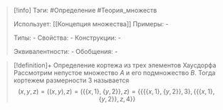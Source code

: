 > [!info]
> Тэги: #Определение #Теория_множеств 
> 
> Использует: [[Концепция множества]]
> Примеры: *-*
> 
> Типы: *-*
> Свойства: *-*
> Конструкции: *-*
> 
> Эквивалентности: *-*
> Обобщения: *-*

> [!definition]+ Определение кортежа из трех элементов Хаусдорфа
> Рассмотрим непустое множество $A$ и его подмножество $B$.  Тогда кортежем размерности $3$ называется $$(x,y,z) = \big((x,y),z\big) = \Big(\big\{\{ x, 1 \},\; \{y, 2\}\big\},z\Big) = \Bigg\{\Big\{\big\{\{ x, 1 \},\; \{y, 2\}\big\}, 3\Big\}, \Big\{\big\{\{ x, 1 \},\; \{y, 2\}\big\}, z,4\Big\}\Bigg\}$$